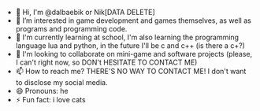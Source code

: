 - 👋 Hi, I'm @dalbaebik or Nik[DATA DELETE]
- 👀 I’m interested in game development and games themselves, as well as programs and programming code.
- 🌱 I'm currently learning at school, I'm also learning the programming language lua and python, in the future I'll be c and c++ (is there a c+?)
- 💞️ I'm looking to collaborate on mini-game and software projects (please, I can't right now, so DON't HESITATE TO CONTACT ME)
- 📫 How to reach me? THERE'S NO WAY TO CONTACT ME! I don't want to disclose my social media.
- 😄 Pronouns: he
- ⚡ Fun fact: i love cats

<!---
dalbaebik/dalbaebik is a ✨ special ✨ repository because its `README.md` (this file) appears on your GitHub profile.
You can click the Preview link to take a look at your changes.
--->
